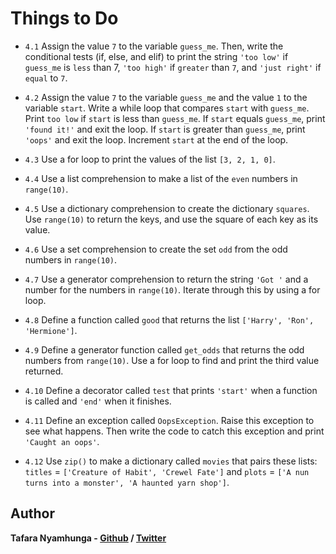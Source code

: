 # Things to Do

- `4.1` Assign the value `7` to the variable `guess_me`. Then, write the conditional tests (if, else, and elif) to print the string `'too low'` if `guess_me` is `less` than 7, `'too high'` if `greater` than `7`, and `'just right'` if `equal` to `7`.

- `4.2` Assign the value `7` to the variable `guess_me` and the value `1` to the variable `start`. Write a while loop that compares `start` with `guess_me`. Print `too low` if `start` is less than `guess_me`. If `start` equals `guess_me`, print `'found it!'` and exit the loop. If `start` is greater than `guess_me`, print `'oops'` and exit the loop. Increment `start` at the end of the loop.

- `4.3` Use a for loop to print the values of the list `[3, 2, 1, 0]`.

- `4.4` Use a list comprehension to make a list of the `even` numbers in `range(10)`.

- `4.5` Use a dictionary comprehension to create the dictionary `squares`. Use `range(10)` to return the keys, and use the square of each key as its value.

- `4.6` Use a set comprehension to create the set `odd` from the odd numbers in `range(10)`.

- `4.7` Use a generator comprehension to return the string `'Got '` and a number for the numbers in `range(10)`. Iterate through this by using a for loop.

- `4.8` Define a function called `good` that returns the list `['Harry', 'Ron', 'Hermione']`.

- `4.9` Define a generator function called `get_odds` that returns the odd numbers from `range(10)`. Use a for loop to find and print the third value returned.

- `4.10` Define a decorator called `test` that prints `'start'` when a function is called and `'end'` when it finishes.

- `4.11` Define an exception called `OopsException`. Raise this exception to see what happens. Then write the code to catch this exception and print `'Caught an oops'`.

- `4.12` Use `zip()` to make a dictionary called `movies` that pairs these lists: `titles` = `['Creature of Habit', 'Crewel Fate']` and `plots` = `['A nun turns into a monster', 'A haunted yarn shop']`.

## Author

**Tafara Nyamhunga  - [Github](https://github.com/tafara-n) / [Twitter](https://twitter.com/tafaranyamhunga)**

